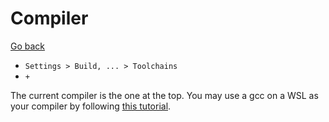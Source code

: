 # Compiler

[Go back](..#clion)

* ``Settings > Build, ... > Toolchains``
* ``+``

The current compiler is the one at the top. You
may use a gcc on a WSL as your compiler
by following [this tutorial](https://www.jetbrains.com/help/clion/how-to-use-wsl-development-environment-in-product.html#wsl-tooclhain).